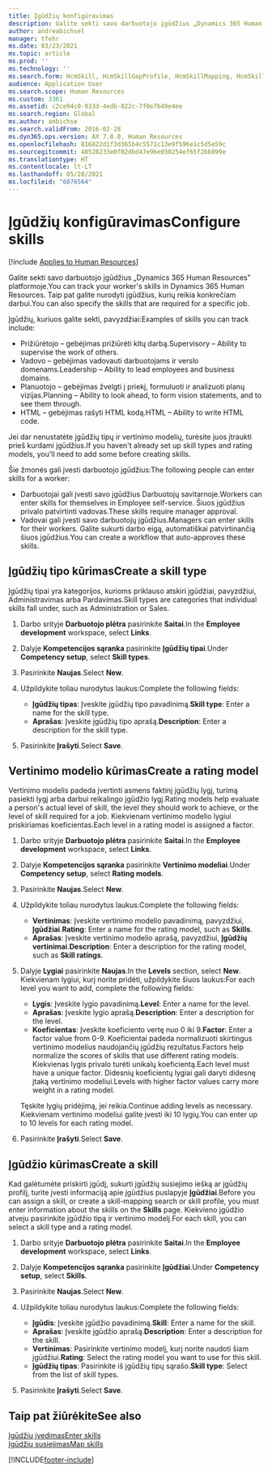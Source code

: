 ```yaml
---
title: Įgūdžių konfigūravimas
description: Galite sekti savo darbuotojo įgūdžius „Dynamics 365 Human Resources” platformoje. Taip pat galite nurodyti įgūdžius, kurių reikia konkrečiam darbui.
author: andreabichsel
manager: tfehr
ms.date: 03/23/2021
ms.topic: article
ms.prod: ''
ms.technology: ''
ms.search.form: HcmSkill, HcmSkillGapProfile, HcmSkillMapping, HcmSkillType, HcmEmployeeDevelopmentWorkspace
audience: Application User
ms.search.scope: Human Resources
ms.custom: 3361
ms.assetid: c2ce94c0-933d-4edb-822c-7f0e7b49e4ee
ms.search.region: Global
ms.author: anbichse
ms.search.validFrom: 2016-02-28
ms.dyn365.ops.version: AX 7.0.0, Human Resources
ms.openlocfilehash: 816822d1f3d365b4c5571c13e9f596e1c5d5e59c
ms.sourcegitcommit: 48528233e0f02dbd47e96e030254ef65f2bb899e
ms.translationtype: HT
ms.contentlocale: lt-LT
ms.lasthandoff: 05/20/2021
ms.locfileid: "6076564"
---
```

# <a name="configure-skills"></a><span data-ttu-id="38f4a-104">Įgūdžių konfigūravimas</span><span class="sxs-lookup"><span data-stu-id="38f4a-104">Configure skills</span></span>

[!include [Applies to Human Resources](../includes/applies-to-hr.md)]

<span data-ttu-id="38f4a-105">Galite sekti savo darbuotojo įgūdžius „Dynamics 365 Human Resources” platformoje.</span><span class="sxs-lookup"><span data-stu-id="38f4a-105">You can track your worker's skills in Dynamics 365 Human Resources.</span></span> <span data-ttu-id="38f4a-106">Taip pat galite nurodyti įgūdžius, kurių reikia konkrečiam darbui.</span><span class="sxs-lookup"><span data-stu-id="38f4a-106">You can also specify the skills that are required for a specific job.</span></span>

<span data-ttu-id="38f4a-107">Įgūdžių, kuriuos galite sekti, pavyzdžiai:</span><span class="sxs-lookup"><span data-stu-id="38f4a-107">Examples of skills you can track include:</span></span>

- <span data-ttu-id="38f4a-108">Prižiūrėtojo – gebėjimas prižiūrėti kitų darbą.</span><span class="sxs-lookup"><span data-stu-id="38f4a-108">Supervisory – Ability to supervise the work of others.</span></span>
- <span data-ttu-id="38f4a-109">Vadovo – gebėjimas vadovauti darbuotojams ir verslo domenams.</span><span class="sxs-lookup"><span data-stu-id="38f4a-109">Leadership – Ability to lead employees and business domains.</span></span>
- <span data-ttu-id="38f4a-110">Planuotojo – gebėjimas žvelgti į priekį, formuluoti ir analizuoti planų vizijas.</span><span class="sxs-lookup"><span data-stu-id="38f4a-110">Planning – Ability to look ahead, to form vision statements, and to see them through.</span></span>
- <span data-ttu-id="38f4a-111">HTML – gebėjimas rašyti HTML kodą.</span><span class="sxs-lookup"><span data-stu-id="38f4a-111">HTML – Ability to write HTML code.</span></span>

<span data-ttu-id="38f4a-112">Jei dar nenustatėte įgūdžių tipų ir vertinimo modelių, turėsite juos įtraukti prieš kurdami įgūdžius.</span><span class="sxs-lookup"><span data-stu-id="38f4a-112">If you haven't already set up skill types and rating models, you'll need to add some before creating skills.</span></span>

<span data-ttu-id="38f4a-113">Šie žmonės gali įvesti darbuotojo įgūdžius:</span><span class="sxs-lookup"><span data-stu-id="38f4a-113">The following people can enter skills for a worker:</span></span>

- <span data-ttu-id="38f4a-114">Darbuotojai gali įvesti savo įgūdžius Darbuotojų savitarnoje.</span><span class="sxs-lookup"><span data-stu-id="38f4a-114">Workers can enter skills for themselves in Employee self-service.</span></span> <span data-ttu-id="38f4a-115">Šiuos įgūdžius privalo patvirtinti vadovas.</span><span class="sxs-lookup"><span data-stu-id="38f4a-115">These skills require manager approval.</span></span>
- <span data-ttu-id="38f4a-116">Vadovai gali įvesti savo darbuotojų įgūdžius.</span><span class="sxs-lookup"><span data-stu-id="38f4a-116">Managers can enter skills for their workers.</span></span> <span data-ttu-id="38f4a-117">Galite sukurti darbo eigą, automatiškai patvirtinančią šiuos įgūdžius.</span><span class="sxs-lookup"><span data-stu-id="38f4a-117">You can create a workflow that auto-approves these skills.</span></span>

## <a name="create-a-skill-type"></a><span data-ttu-id="38f4a-118">Įgūdžių tipo kūrimas</span><span class="sxs-lookup"><span data-stu-id="38f4a-118">Create a skill type</span></span>

<span data-ttu-id="38f4a-119">Įgūdžių tipai yra kategorijos, kurioms priklauso atskiri įgūdžiai, pavyzdžiui, Administravimas arba Pardavimas.</span><span class="sxs-lookup"><span data-stu-id="38f4a-119">Skill types are categories that individual skills fall under, such as Administration or Sales.</span></span>

1. <span data-ttu-id="38f4a-120">Darbo srityje **Darbuotojo plėtra** pasirinkite **Saitai**.</span><span class="sxs-lookup"><span data-stu-id="38f4a-120">In the **Employee development** workspace, select **Links**.</span></span>

2. <span data-ttu-id="38f4a-121">Dalyje **Kompetencijos sąranka** pasirinkite **Įgūdžių tipai**.</span><span class="sxs-lookup"><span data-stu-id="38f4a-121">Under **Competency setup**, select **Skill types**.</span></span>

3. <span data-ttu-id="38f4a-122">Pasirinkite **Naujas**.</span><span class="sxs-lookup"><span data-stu-id="38f4a-122">Select **New**.</span></span>

4. <span data-ttu-id="38f4a-123">Užpildykite toliau nurodytus laukus:</span><span class="sxs-lookup"><span data-stu-id="38f4a-123">Complete the following fields:</span></span>

   - <span data-ttu-id="38f4a-124">**Įgūdžių tipas**: Įveskite įgūdžių tipo pavadinimą.</span><span class="sxs-lookup"><span data-stu-id="38f4a-124">**Skill type**: Enter a name for the skill type.</span></span>
   - <span data-ttu-id="38f4a-125">**Aprašas**: Įveskite įgūdžių tipo aprašą.</span><span class="sxs-lookup"><span data-stu-id="38f4a-125">**Description**: Enter a description for the skill type.</span></span>

5. <span data-ttu-id="38f4a-126">Pasirinkite **Įrašyti**.</span><span class="sxs-lookup"><span data-stu-id="38f4a-126">Select **Save**.</span></span>

## <a name="create-a-rating-model"></a><span data-ttu-id="38f4a-127">Vertinimo modelio kūrimas</span><span class="sxs-lookup"><span data-stu-id="38f4a-127">Create a rating model</span></span>

<span data-ttu-id="38f4a-128">Vertinimo modelis padeda įvertinti asmens faktinį įgūdžių lygį, turimą pasiekti lygį arba darbui reikalingo įgūdžio lygį.</span><span class="sxs-lookup"><span data-stu-id="38f4a-128">Rating models help evaluate a person's actual level of skill, the level they should work to achieve, or the level of skill required for a job.</span></span> <span data-ttu-id="38f4a-129">Kiekvienam vertinimo modelio lygiui priskiriamas koeficientas.</span><span class="sxs-lookup"><span data-stu-id="38f4a-129">Each level in a rating model is assigned a factor.</span></span>

1. <span data-ttu-id="38f4a-130">Darbo srityje **Darbuotojo plėtra** pasirinkite **Saitai**.</span><span class="sxs-lookup"><span data-stu-id="38f4a-130">In the **Employee development** workspace, select **Links**.</span></span>

2. <span data-ttu-id="38f4a-131">Dalyje **Kompetencijos sąranka** pasirinkite **Vertinimo modeliai**.</span><span class="sxs-lookup"><span data-stu-id="38f4a-131">Under **Competency setup**, select **Rating models**.</span></span>

3. <span data-ttu-id="38f4a-132">Pasirinkite **Naujas**.</span><span class="sxs-lookup"><span data-stu-id="38f4a-132">Select **New**.</span></span>

4. <span data-ttu-id="38f4a-133">Užpildykite toliau nurodytus laukus:</span><span class="sxs-lookup"><span data-stu-id="38f4a-133">Complete the following fields:</span></span>

   - <span data-ttu-id="38f4a-134">**Vertinimas**: Įveskite vertinimo modelio pavadinimą, pavyzdžiui, **Įgūdžiai**.</span><span class="sxs-lookup"><span data-stu-id="38f4a-134">**Rating**: Enter a name for the rating model, such as **Skills**.</span></span>
   - <span data-ttu-id="38f4a-135">**Aprašas**: Įveskite vertinimo modelio aprašą, pavyzdžiui, **Įgūdžių vertinimai**.</span><span class="sxs-lookup"><span data-stu-id="38f4a-135">**Description**: Enter a description for the rating model, such as **Skill ratings**.</span></span>

5. <span data-ttu-id="38f4a-136">Dalyje **Lygiai** pasirinkite **Naujas**.</span><span class="sxs-lookup"><span data-stu-id="38f4a-136">In the **Levels** section, select **New**.</span></span> <span data-ttu-id="38f4a-137">Kiekvienam lygiui, kurį norite pridėti, užpildykite šiuos laukus:</span><span class="sxs-lookup"><span data-stu-id="38f4a-137">For each level you want to add, complete the following fields:</span></span>

   - <span data-ttu-id="38f4a-138">**Lygis**: Įveskite lygio pavadinimą.</span><span class="sxs-lookup"><span data-stu-id="38f4a-138">**Level**: Enter a name for the level.</span></span>
   - <span data-ttu-id="38f4a-139">**Aprašas**: Įveskite lygio aprašą.</span><span class="sxs-lookup"><span data-stu-id="38f4a-139">**Description**: Enter a description for the level.</span></span>
   - <span data-ttu-id="38f4a-140">**Koeficientas**: Įveskite koeficiento vertę nuo 0 iki 9.</span><span class="sxs-lookup"><span data-stu-id="38f4a-140">**Factor**: Enter a factor value from 0-9.</span></span> <span data-ttu-id="38f4a-141">Koeficientai padeda normalizuoti skirtingus vertinimo modelius naudojančių įgūdžių rezultatus.</span><span class="sxs-lookup"><span data-stu-id="38f4a-141">Factors help normalize the scores of skills that use different rating models.</span></span> <span data-ttu-id="38f4a-142">Kiekvienas lygis privalo turėti unikalų koeficientą.</span><span class="sxs-lookup"><span data-stu-id="38f4a-142">Each level must have a unique factor.</span></span> <span data-ttu-id="38f4a-143">Didesnių koeficientų lygiai gali daryti didesnę įtaką vertinimo modeliui.</span><span class="sxs-lookup"><span data-stu-id="38f4a-143">Levels with higher factor values carry more weight in a rating model.</span></span>

   <span data-ttu-id="38f4a-144">Tęskite lygių pridėjimą, jei reikia.</span><span class="sxs-lookup"><span data-stu-id="38f4a-144">Continue adding levels as necessary.</span></span> <span data-ttu-id="38f4a-145">Kiekvienam vertinimo modeliui galite įvesti iki 10 lygių.</span><span class="sxs-lookup"><span data-stu-id="38f4a-145">You can enter up to 10 levels for each rating model.</span></span>

6. <span data-ttu-id="38f4a-146">Pasirinkite **Įrašyti**.</span><span class="sxs-lookup"><span data-stu-id="38f4a-146">Select **Save**.</span></span>

## <a name="create-a-skill"></a><span data-ttu-id="38f4a-147">Įgūdžio kūrimas</span><span class="sxs-lookup"><span data-stu-id="38f4a-147">Create a skill</span></span>

<span data-ttu-id="38f4a-148">Kad galėtumėte priskirti įgūdį, sukurti įgūdžių susiejimo iešką ar įgūdžių profilį, turite įvesti informaciją apie įgūdžius puslapyje **Įgūdžiai**.</span><span class="sxs-lookup"><span data-stu-id="38f4a-148">Before you can assign a skill, or create a skill-mapping search or skill profile, you must enter information about the skills on the **Skills** page.</span></span> <span data-ttu-id="38f4a-149">Kiekvieno įgūdžio atveju pasirinkite įgūdžio tipą ir vertinimo modelį.</span><span class="sxs-lookup"><span data-stu-id="38f4a-149">For each skill, you can select a skill type and a rating model.</span></span>

1. <span data-ttu-id="38f4a-150">Darbo srityje **Darbuotojo plėtra** pasirinkite **Saitai**.</span><span class="sxs-lookup"><span data-stu-id="38f4a-150">In the **Employee development** workspace, select **Links**.</span></span>

2. <span data-ttu-id="38f4a-151">Dalyje **Kompetencijos sąranka** pasirinkite **Įgūdžiai**.</span><span class="sxs-lookup"><span data-stu-id="38f4a-151">Under **Competency setup**, select **Skills**.</span></span>

3. <span data-ttu-id="38f4a-152">Pasirinkite **Naujas**.</span><span class="sxs-lookup"><span data-stu-id="38f4a-152">Select **New**.</span></span>

4. <span data-ttu-id="38f4a-153">Užpildykite toliau nurodytus laukus:</span><span class="sxs-lookup"><span data-stu-id="38f4a-153">Complete the following fields:</span></span>

   - <span data-ttu-id="38f4a-154">**Įgūdis**: Įveskite įgūdžio pavadinimą.</span><span class="sxs-lookup"><span data-stu-id="38f4a-154">**Skill**: Enter a name for the skill.</span></span>
   - <span data-ttu-id="38f4a-155">**Aprašas**: Įveskite įgūdžio aprašą.</span><span class="sxs-lookup"><span data-stu-id="38f4a-155">**Description**: Enter a description for the skill.</span></span>
   - <span data-ttu-id="38f4a-156">**Vertinimas**: Pasirinkite vertinimo modelį, kurį norite naudoti šiam įgūdžiui.</span><span class="sxs-lookup"><span data-stu-id="38f4a-156">**Rating**: Select the rating model you want to use for this skill.</span></span>
   - <span data-ttu-id="38f4a-157">**Įgūdžių tipas**: Pasirinkite iš įgūdžių tipų sąrašo.</span><span class="sxs-lookup"><span data-stu-id="38f4a-157">**Skill type**: Select from the list of skill types.</span></span>

5. <span data-ttu-id="38f4a-158">Pasirinkite **Įrašyti**.</span><span class="sxs-lookup"><span data-stu-id="38f4a-158">Select **Save**.</span></span>

## <a name="see-also"></a><span data-ttu-id="38f4a-159">Taip pat žiūrėkite</span><span class="sxs-lookup"><span data-stu-id="38f4a-159">See also</span></span>

[<span data-ttu-id="38f4a-160">Įgūdžių įvedimas</span><span class="sxs-lookup"><span data-stu-id="38f4a-160">Enter skills</span></span>](hr-develop-enter-skills.md)<br>
[<span data-ttu-id="38f4a-161">Įgūdžių susiejimas</span><span class="sxs-lookup"><span data-stu-id="38f4a-161">Map skills</span></span>](hr-develop-map-skills.md)

[!INCLUDE[footer-include](../includes/footer-banner.md)]